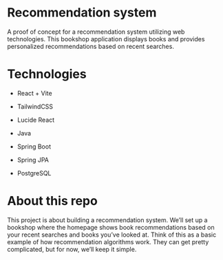 # Recommendation system
A proof of concept for a recommendation system utilizing web technologies. This bookshop application displays books and provides personalized recommendations based on recent searches.

# Technologies
 - React + Vite
 - TailwindCSS
 - Lucide React

 - Java
 - Spring Boot
 - Spring JPA
 - PostgreSQL

# About this repo
This project is about building a recommendation system. We’ll set up a bookshop where the homepage shows book recommendations based on your recent searches and books you’ve looked at.
Think of this as a basic example of how recommendation algorithms work. They can get pretty complicated, but for now, we’ll keep it simple.

